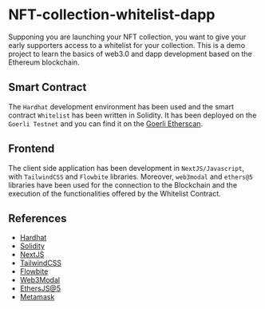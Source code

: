 # NFT-collection-whitelist-dapp
Supponing you are launching your NFT collection, you want to give your early supporters access to a whitelist for your collection. This is a demo project to learn the basics of web3.0 and dapp development based on the Ethereum blockchain.

## Smart Contract
The `Hardhat` development environment has been used and the smart contract `Whitelist` has been written in Solidity. It has been deployed on the `Goerli Testnet` and you can find it on the [Goerli Etherscan](https://goerli.etherscan.io/address/0xc148F023c7d4518d4216fCbE9e7700997C04a6B4).

## Frontend
The client side application has been development in `NextJS/Javascript`, with `TailwindCSS` and `Flowbite` libraries. Moreover, `web3modal` and `ethers@5` libraries have been used for the connection to the Blockchain and the execution of the functionalities offered by the Whitelist Contract.

## References
- [Hardhat](https://hardhat.org)
- [Solidity](https://docs.soliditylang.org/en/v0.8.19/)
- [NextJS](https://nextjs.org)
- [TailwindCSS](https://tailwindcss.com)
- [Flowbite](https://flowbite.com)
- [Web3Modal](https://web3modal.com)
- [EthersJS@5](https://docs.ethers.org/v5/)
- [Metamask](https://metamask.io)
